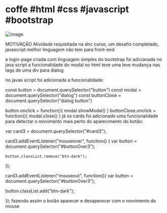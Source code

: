 # coffe #html #css #javascript #bootstrap
![image](https://user-images.githubusercontent.com/118579263/217234397-73ca1d19-70c0-4bbe-9370-605d77272f42.png)
 
 
MOTIVAÇÃO 
 Atividade requisitada na dnc curso, um desafio completado, javascript melhor linguagem não tem para front-end

a login-page criada com linguagem simples do bootstrap foi adicianada no java script
a funcionalidade  do modal no html teve uma leve mudança nas tags de uma div para dialog
<dialog class="dialogo">
      <div class="modal-dialog">
          <div class="modal-content p-5">
              <div>
                  <button type="button" class="btn-close float-end" data-bs-dismiss="modal" aria-label="Close"></button>
              </div> 
             <h2 class="text-center fw-light">Quem somos nós? </h2>
              <p class="p-3 fw-light text-center">Tudo o que fazemos procura respeitar essa conexão, desde nosso compromisso com o café de melhor qualidade do mundo até a forma como nós interagimos com nossos clientes e nossas comunidades para conduzir nosso negócio de modo responsável.
              </p>       
      
              <img src="./assets/images/sobre.png" width="100" class="mx-auto">
              
          </div>
      </div>
  </dialog>
  no javas script foi adicionada a funcionalidade:
  
  const button = document.querySelector("button")
const modal = document.querySelector("dialog")
const buttonClose = document.querySelector("dialog button")

button.onclick = function(){
   modal.showModal()
}
buttonClose.onclick = function(){
   modal.close()
}
já os cards foi adicionado uma funcionalidade para detectar o movimento mais perto do aparecimento do botão:

var card3 = document.querySelector("#card3");

  card3.addEventListener("mouseover", function() {
    var button = document.querySelector("#buttonOver3");

    button.classList.remove("btn-dark");
   
   });

   
card3.addEventListener("mouseout", function(){
   var button = document.querySelector("#buttonOver3");

   button.classList.add("btn-dark");
  
  });
  fazendo assim o botão aparecer e desaperecer com o movimento do mouse
  
  
